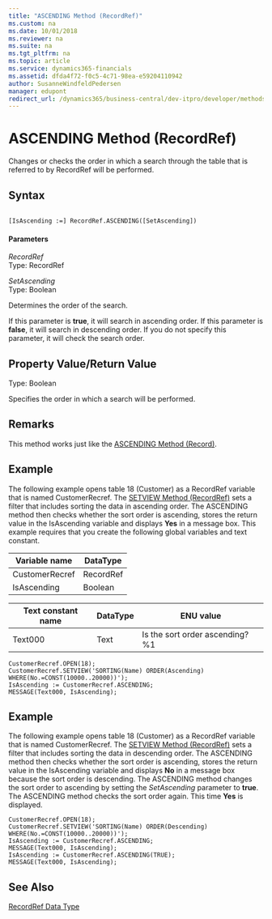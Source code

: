 ```yaml
---
title: "ASCENDING Method (RecordRef)"
ms.custom: na
ms.date: 10/01/2018
ms.reviewer: na
ms.suite: na
ms.tgt_pltfrm: na
ms.topic: article
ms.service: dynamics365-financials
ms.assetid: dfda4f72-f0c5-4c71-98ea-e59204110942
author: SusanneWindfeldPedersen
manager: edupont
redirect_url: /dynamics365/business-central/dev-itpro/developer/methods-auto/al-method-reference
---
```


 

# ASCENDING Method (RecordRef)
Changes or checks the order in which a search through the table that is referred to by RecordRef will be performed.  
  
## Syntax  
  
```  
  
[IsAscending :=] RecordRef.ASCENDING([SetAscending])  
```  
  
#### Parameters  
 *RecordRef*  
 Type: RecordRef  
  
 *SetAscending*  
 Type: Boolean  
  
 Determines the order of the search.  
  
 If this parameter is **true**, it will search in ascending order. If this parameter is **false**, it will search in descending order. If you do not specify this parameter, it will check the search order.  
  
## Property Value/Return Value  
 Type: Boolean  
  
 Specifies the order in which a search will be performed.  
  
## Remarks  
 This method works just like the [ASCENDING Method \(Record\)](devenv-ASCENDING-Method-Record.md).  
  
## Example  
 The following example opens table 18 \(Customer\) as a RecordRef variable that is named CustomerRecref. The [SETVIEW Method \(RecordRef\)](devenv-SETVIEW-Method-RecordRef.md) sets a filter that includes sorting the data in ascending order. The ASCENDING method then checks whether the sort order is ascending, stores the return value in the IsAscending variable and displays **Yes** in a message box. This example requires that you create the following global variables and text constant.  
  
|Variable name|DataType|  
|-------------------|--------------|  
|CustomerRecref|RecordRef|  
|IsAscending|Boolean|  
  
|Text constant name|DataType|ENU value|  
|------------------------|--------------|---------------|  
|Text000|Text|Is the sort order ascending?  %1|  
  
```  
CustomerRecref.OPEN(18);  
CustomerRecref.SETVIEW('SORTING(Name) ORDER(Ascending) WHERE(No.=CONST(10000..20000))');  
IsAscending := CustomerRecref.ASCENDING;  
MESSAGE(Text000, IsAscending);  
```  
  
## Example  
 The following example opens table 18 \(Customer\) as a RecordRef variable that is named CustomerRecref. The [SETVIEW Method \(RecordRef\)](devenv-SETVIEW-Method-RecordRef.md) sets a filter that includes sorting the data in descending order. The ASCENDING method then checks whether the sort order is ascending, stores the return value in the IsAscending variable and displays **No** in a message box because the sort order is descending. The ASCENDING method changes the sort order to ascending by setting the *SetAscending* parameter to **true**. The ASCENDING method checks the sort order again. This time **Yes** is displayed.  
  
```  
CustomerRecref.OPEN(18);  
CustomerRecref.SETVIEW('SORTING(Name) ORDER(Descending) WHERE(No.=CONST(10000..20000))');  
IsAscending := CustomerRecref.ASCENDING;  
MESSAGE(Text000, IsAscending);  
IsAscending := CustomerRecref.ASCENDING(TRUE);  
MESSAGE(Text000, IsAscending);  
```  
  
## See Also  
 [RecordRef Data Type](../datatypes/devenv-RecordRef-Data-Type.md)